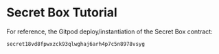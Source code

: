 # Secret Box Tutorial 

For reference, the Gitpod deploy/instantiation of the Secret Box contract:

```
secret18vd8fpwxzck93qlwghaj6arh4p7c5n8978vsyg
```
